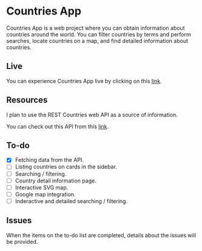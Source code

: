 # Countries App
Countries App is a web project where you can obtain information about countries around the world. You can filter countries by terms and perform searches, locate countries on a map, and find detailed information about countries.

## Live
You can experience Countries App live by clicking on this [link](https://the-countries-app-1.netlify.app/).

## Resources
I plan to use the REST Countries web API as a source of information.

You can check out this API from this [link](https://restcountries.com/).

## To-do
- [x] Fetching data from the API.
- [ ] Listing countries on cards in the sidebar.
- [ ] Searching / filtering.
- [ ] Country detail information page.
- [ ] Interactive SVG map.
- [ ] Google map integration.
- [ ] Inderactive and detailed searching / filtering.

## Issues
When the items on the to-do list are completed, details about the issues will be provided.